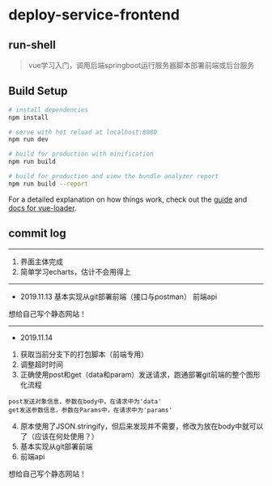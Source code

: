 # deploy-service-frontend

## run-shell

> vue学习入门，调用后端springboot运行服务器脚本部署前端或后台服务

## Build Setup

``` bash
# install dependencies
npm install

# serve with hot reload at localhost:8080
npm run dev

# build for production with minification
npm run build

# build for production and view the bundle analyzer report
npm run build --report
```

For a detailed explanation on how things work, check out the [guide](http://vuejs-templates.github.io/webpack/) and [docs for vue-loader](http://vuejs.github.io/vue-loader).

## commit log
---
1. 界面主体完成
2. 简单学习echarts，估计不会用得上

---
- 2019.11.13
基本实现从git部署前端（接口与postman）
前端api

想给自己写个静态网站！

---
- 2019.11.14
1. 获取当前分支下的打包脚本（前端专用）
2. 调整超时时间
3. 正确使用post和get（data和param）发送请求，跑通部署git前端的整个图形化流程
```
post发送对象信息，参数在body中，在请求中为'data'
get发送参数信息，参数在Params中，在请求中为'params'
```
4. 原本使用了JSON.stringify，但后来发现并不需要，修改为放在body中就可以了（应该在何处使用？）
1. 基本实现从git部署前端
2. 前端api

想给自己写个静态网站！
